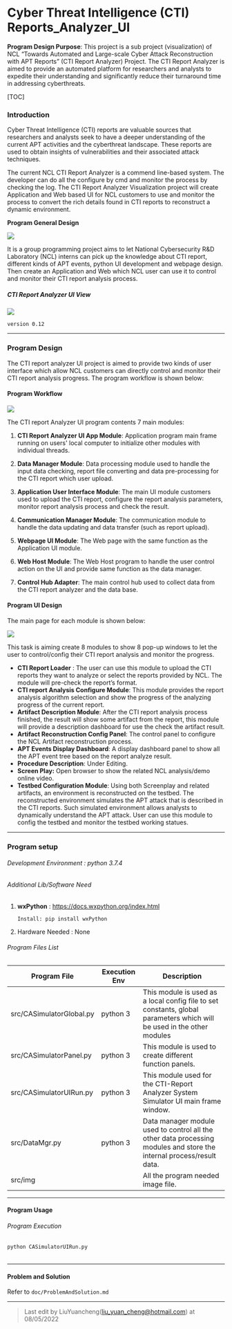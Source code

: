 # Cyber Threat Intelligence (CTI) Reports_Analyzer_UI

**Program Design Purpose**: This project is a sub project (visualization) of NCL “Towards Automated and Large-scale Cyber Attack Reconstruction with APT Reports” (CTI Report Analyzer) Project. The CTI Report Analyzer is aimed to provide an automated platform for researchers and analysts to expedite their understanding and significantly reduce their turnaround time in addressing cyberthreats.

[TOC]

### Introduction

Cyber Threat Intelligence (CTI) reports are valuable sources that researchers and analysts seek to have a deeper understanding of the current APT activities and the cyberthreat landscape. These reports are used to obtain insights of vulnerabilities and their associated attack techniques.

The current NCL CTI Report Analyzer is a commend line-based system. The developer can do all the configure by cmd and monitor the process by checking the log. The CTI Report Analyzer Visualization project  will create Application and Web based UI for NCL customers to use and monitor the process to convert the rich details found in CTI reports to reconstruct a dynamic environment. 

**Program  General Design**

![](doc/img/design.png)

It is a group programming project aims to let National Cybersecurity R&D Laboratory (NCL) interns can pick up the knowledge about CTI report, different kinds of APT events, python UI development and webpage design. Then create an Application and Web which NCL user can use it to control and monitor their CTI report analysis process.

##### CTI Report Analyzer UI View

![](doc/img/CTI_rpt.gif)

`version 0.12`



------

### Program Design

The CTI report analyzer UI project is aimed to provide two kinds of user interface which allow NCL customers can directly control and monitor their CTI report analysis progress. The program workflow is shown below:

#### Program Workflow 

![](doc/img/workflow.png)

The CTI report Analyzer UI program contents 7 main modules: 

1. **CTI Report Analyzer UI App Module**: Application program main frame running on users' local computer to initialize other modules with individual threads. 

2. **Data Manager Module**: Data processing module used to handle the input data checking, report file converting and data pre-processing for the CTI report which user upload. 

3. **Application User Interface Module**: The main UI module customers used to upload the CTI report, configure the report analysis parameters, monitor report analysis process and check the result. 

4. **Communication Manager Module**: The communication module to handle the data updating and data transfer (such as report upload). 

5. **Webpage UI Module**: The Web page with the same function as the Application UI module. 

6. **Web Host Module**: The Web Host program to handle the user control action on the UI and provide same function as the data manager.

7. **Control Hub Adapter**: The main control hub used to collect data from the CTI report analyzer and the data base. 

   

#### Program UI Design 

The main page for each module is shown below:

![](doc/img/userInterface.png)

This task is aiming create 8 modules to show 8 pop-up windows to let the user to control/config their CTI report analysis and monitor the progress. 

- **CTI Report Loader** : The user can use this module to upload the CTI reports they want to analyze or select the reports provided by NCL. The module will pre-check the report’s format. 
- **CTI report Analysis Configure Module**: This module provides the report analysis algorithm selection and show the progress of the analyzing progress of the current report. 
- **Artifact Description Module**: After the CTI report analysis process finished, the result will show some artifact from the report, this module will provide a description dashboard for use the check the artifact result. 
- **Artifact Reconstruction Config Panel**: The control panel to configure the NCL Artifact reconstruction process. 
- **APT Events Display Dashboard**: A display dashboard panel to show all the APT event tree based on the report analyze result. 
- **Procedure Description**:  Under Editing. 
- **Screen Play:** Open browser to show the related NCL analysis/demo online video.
- **Testbed Configuration Module**: Using both Screenplay and related artifacts, an environment is reconstructed on the testbed. The reconstructed environment simulates the APT attack that is described in the CTI reports. Such simulated environment allows analysts to dynamically understand the APT attack. User can use this module to config the testbed and monitor the testbed working statues. 



------

### Program setup 

###### Development Environment : python 3.7.4

###### Additional Lib/Software Need

1. **wxPython** : https://docs.wxpython.org/index.html

   ```
   Install: pip install wxPython
   ```

2. Hardware Needed : None


###### Program Files List 

| Program File             | Execution Env | Description                                                  |
| ------------------------ | ------------- | ------------------------------------------------------------ |
| src/CASimulatorGlobal.py | python 3      | This module is used as a local config file to set constants, global parameters which will be used in the other modules |
| src/CASimulatorPanel.py  | python 3      | This module is used to create different function panels.     |
| src/CASimulatorUIRun.py  | python 3      | This module used for the CTI-Report Analyzer System Simulator UI main frame window. |
| src/DataMgr.py           | python 3      | Data manager module used to control all the other data processing modules and store the internal process/result data. |
| src/img                  |               | All the program needed image file.                           |



------

#### Program Usage

###### Program Execution 

```
python CASimulatorUIRun.py
```

###### 

------

#### Problem and Solution

Refer to `doc/ProblemAndSolution.md`



------

> Last edit by LiuYuancheng(liu_yuan_cheng@hotmail.com) at 08/05/2022

